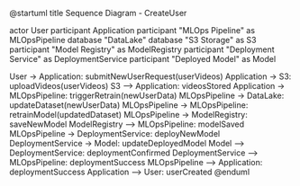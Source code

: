 @startuml
title Sequence Diagram - CreateUser

actor User
participant Application
participant "MLOps Pipeline" as MLOpsPipeline
database "DataLake"
database "S3 Storage" as S3
participant "Model Registry" as ModelRegistry
participant "Deployment Service" as DeploymentService
participant "Deployed Model" as Model

User -> Application: submitNewUserRequest(userVideos)
Application -> S3: uploadVideos(userVideos)
S3 --> Application: videosStored
Application -> MLOpsPipeline: triggerRetrain(newUserData)
MLOpsPipeline -> DataLake: updateDataset(newUserData)
MLOpsPipeline -> MLOpsPipeline: retrainModel(updatedDataset)
MLOpsPipeline -> ModelRegistry: saveNewModel
ModelRegistry --> MLOpsPipeline: modelSaved
MLOpsPipeline -> DeploymentService: deployNewModel
DeploymentService -> Model: updateDeployedModel
Model --> DeploymentService: deploymentConfirmed
DeploymentService --> MLOpsPipeline: deploymentSuccess
MLOpsPipeline --> Application: deploymentSuccess
Application --> User: userCreated
@enduml
